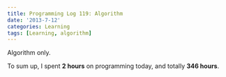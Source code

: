 ```yaml
---
title: Programming Log 119: Algorithm
date: '2013-7-12'
categories: Learning
tags: [Learning, algorithm]
---
```


Algorithm only.

To sum up, I spent **2 hours** on programming today, and totally **346 hours**. 